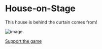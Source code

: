 # House-on-Stage
This house is behind the curtain comes from!

![image](https://github.com/ranny80/House-on-Stage/assets/26531780/116f1f0a-4c5a-4a35-983c-24a3fbf5d7ba)

[Support the game](https://rannyvuong.itch.io/house-on-stage)
